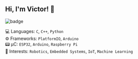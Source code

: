 ## Hi, I'm Victor! 🌱

![badge](https://img.shields.io/badge/Status-Active-brightgreen)

💻 Languages: `C`, `C++`, `Python`
<br>
⚙ Frameworks: `PlatformIO`, `Arduino`
<br>
📟 μC: `ESP32`, `Arduino`, `Raspberry Pi`
<br>
🧠 Interests: `Robotics`, `Embedded Systems`, `IoT`, `Machine Learning`

<!--
Languages:
![C](https://img.shields.io/badge/C-%23A8B9CC.svg?style=flat&logo=c&logoColor=white)
![C++](https://img.shields.io/badge/C++-%2300599C.svg?style=flat&logo=cplusplus&logoColor=white)
![C++](https://img.shields.io/badge/Python-%233776AB.svg?style=flat&logo=python&logoColor=white)
<br>
Frameworks: 
![C++](https://img.shields.io/badge/PlatformIO-%23F5822A.svg?style=flat&logo=platformio&logoColor=white)
![C++](https://img.shields.io/badge/Arduino-%2300878F.svg?style=flat&logo=arduino&logoColor=white)
<br>
μC: 
![C++](https://img.shields.io/badge/ESP32-%23E7352C.svg?style=flat&logo=espressif&logoColor=white)
![C++](https://img.shields.io/badge/Arduino-%2300878F.svg?style=flat&logo=arduino&logoColor=white)
![C++](https://img.shields.io/badge/RaspberryPi-%23A22846.svg?style=flat&logo=raspberrypi&logoColor=white)
<br>
🧠 Interests: `Robotics`, `Embedded Systems`, `IoT`, `Machine Learning`
-->
